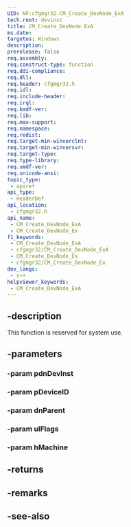 ```yaml
---
UID: NF:cfgmgr32.CM_Create_DevNode_ExA
tech.root: devinst
title: CM_Create_DevNode_ExA
ms.date: 
targetos: Windows
description: 
prerelease: false
req.assembly: 
req.construct-type: function
req.ddi-compliance: 
req.dll: 
req.header: cfgmgr32.h
req.idl: 
req.include-header: 
req.irql: 
req.kmdf-ver: 
req.lib: 
req.max-support: 
req.namespace: 
req.redist: 
req.target-min-winverclnt: 
req.target-min-winversvr: 
req.target-type: 
req.type-library: 
req.umdf-ver: 
req.unicode-ansi: 
topic_type:
 - apiref
api_type:
 - HeaderDef
api_location:
 - cfgmgr32.h
api_name:
 - CM_Create_DevNode_ExA
 - CM_Create_DevNode_Ex
f1_keywords:
 - CM_Create_DevNode_ExA
 - cfgmgr32/CM_Create_DevNode_ExA
 - CM_Create_DevNode_Ex
 - cfgmgr32/CM_Create_DevNode_Ex
dev_langs:
 - c++
helpviewer_keywords:
 - CM_Create_DevNode_ExA
---
```


## -description

This function is reserved for system use.

## -parameters

### -param pdnDevInst

### -param pDeviceID

### -param dnParent

### -param ulFlags

### -param hMachine

## -returns

## -remarks

## -see-also
